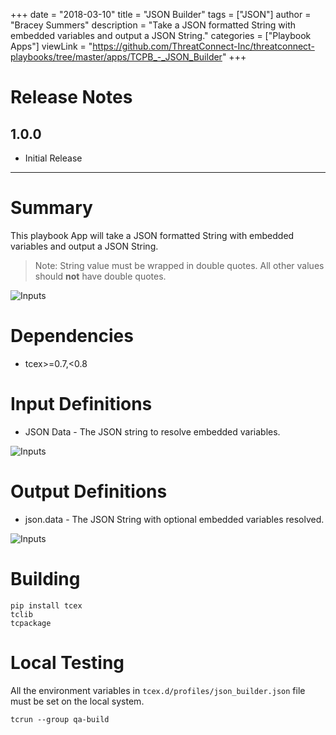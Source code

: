 +++
date = "2018-03-10"
title = "JSON Builder"
tags = ["JSON"]
author = "Bracey Summers"
description = "Take a JSON formatted String with embedded variables and output a JSON String."
categories = ["Playbook Apps"]
viewLink = "https://github.com/ThreatConnect-Inc/threatconnect-playbooks/tree/master/apps/TCPB_-_JSON_Builder"
+++

# Release Notes
## 1.0.0
* Initial Release

---

# Summary
This playbook App will take a JSON formatted String with embedded variables and output a JSON String.

> Note: String value must be wrapped in double quotes.  All other values should **not** have double quotes.

![Inputs](/post/playbook-apps/images/info-json-builder.png)

# Dependencies
* tcex>=0.7,<0.8

# Input Definitions
* JSON Data - The JSON string to resolve embedded variables.

![Inputs](/post/playbook-apps/images/inputs-json-builder.png)

# Output Definitions
* json.data - The JSON String with optional embedded variables resolved.

![Inputs](/post/playbook-apps/images/outputs-json-builder.png)

# Building

```
pip install tcex
tclib
tcpackage
```

# Local Testing

All the environment variables in `tcex.d/profiles/json_builder.json` file must be set on the local system.

```
tcrun --group qa-build
```
